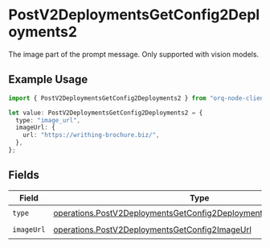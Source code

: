 # PostV2DeploymentsGetConfig2Deployments2

The image part of the prompt message. Only supported with vision models.

## Example Usage

```typescript
import { PostV2DeploymentsGetConfig2Deployments2 } from "orq-node-client/models/operations";

let value: PostV2DeploymentsGetConfig2Deployments2 = {
  type: "image_url",
  imageUrl: {
    url: "https://writhing-brochure.biz/",
  },
};
```

## Fields

| Field                                                                                                                                                      | Type                                                                                                                                                       | Required                                                                                                                                                   | Description                                                                                                                                                |
| ---------------------------------------------------------------------------------------------------------------------------------------------------------- | ---------------------------------------------------------------------------------------------------------------------------------------------------------- | ---------------------------------------------------------------------------------------------------------------------------------------------------------- | ---------------------------------------------------------------------------------------------------------------------------------------------------------- |
| `type`                                                                                                                                                     | [operations.PostV2DeploymentsGetConfig2DeploymentsPublicResponseType](../../models/operations/postv2deploymentsgetconfig2deploymentspublicresponsetype.md) | :heavy_check_mark:                                                                                                                                         | N/A                                                                                                                                                        |
| `imageUrl`                                                                                                                                                 | [operations.PostV2DeploymentsGetConfig2ImageUrl](../../models/operations/postv2deploymentsgetconfig2imageurl.md)                                           | :heavy_check_mark:                                                                                                                                         | N/A                                                                                                                                                        |